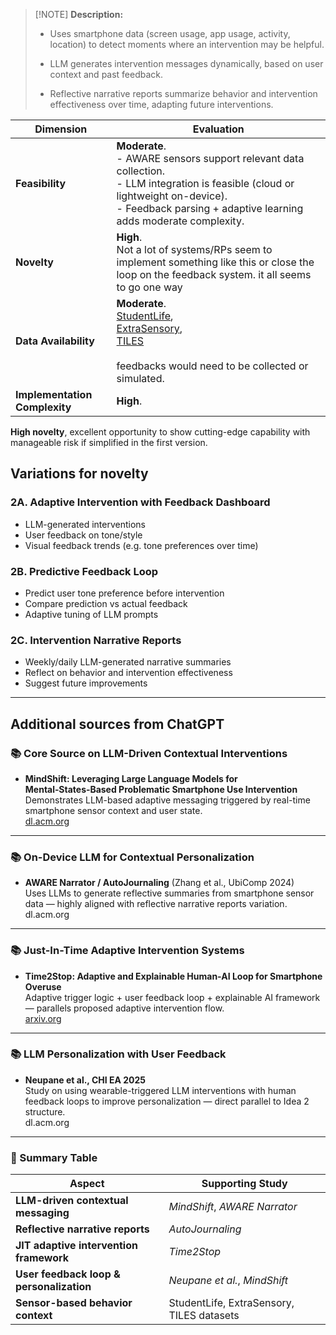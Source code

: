 
> [!NOTE] **Description:**
> 
> - Uses smartphone data (screen usage, app usage, activity, location) to detect moments where an intervention may be helpful.
>     
> - LLM generates intervention messages dynamically, based on user context and past feedback.
>     
> - Reflective narrative reports summarize behavior and intervention effectiveness over time, adapting future interventions.
>     

| Dimension                     | Evaluation                                                                                                                                                                                                                               |
| ----------------------------- | ---------------------------------------------------------------------------------------------------------------------------------------------------------------------------------------------------------------------------------------- |
| **Feasibility**               | **Moderate**.  <br>- AWARE sensors support relevant data collection.  <br>- LLM integration is feasible (cloud or lightweight on-device). <br>- Feedback parsing + adaptive learning adds moderate complexity.                           |
| **Novelty**                   | **High**. <br>Not a lot of systems/RPs seem to implement something like this or close the loop on the feedback system. it all seems to go one way                                                                                        |
| **Data Availability**         | **Moderate**. <br>[StudentLife](https://studentlife.cs.dartmouth.edu/dataset.html), <br>[ExtraSensory](http://extrasensory.ucsd.edu), <br>[TILES](https://tiles-data.isi.edu)<br><br>feedbacks  would need to be collected or simulated. |
| **Implementation Complexity** | **High**.                                                                                                                                                                                                                                |


**High novelty**, excellent opportunity to show cutting-edge capability with manageable risk if simplified in the first version.

## Variations for novelty

### 2A. Adaptive Intervention with Feedback Dashboard

- LLM-generated interventions
- User feedback on tone/style
- Visual feedback trends (e.g. tone preferences over time)

### 2B. Predictive Feedback Loop

- Predict user tone preference before intervention
- Compare prediction vs actual feedback
- Adaptive tuning of LLM prompts

### 2C. Intervention Narrative Reports

- Weekly/daily LLM-generated narrative summaries
- Reflect on behavior and intervention effectiveness
- Suggest future improvements

---

## Additional sources from ChatGPT

### 📚 Core Source on LLM-Driven Contextual Interventions

- **MindShift: Leveraging Large Language Models for Mental‑States‑Based Problematic Smartphone Use Intervention**  
    Demonstrates LLM-based adaptive messaging triggered by real-time smartphone sensor context and user state.  
    [dl.acm.org](https://dl.acm.org/doi/10.1145/3613904.3642790)
    

---

### 📚 On-Device LLM for Contextual Personalization

- **AWARE Narrator / AutoJournaling** (Zhang et al., UbiComp 2024)  
    Uses LLMs to generate reflective summaries from smartphone sensor data — highly aligned with reflective narrative reports variation.  
    dl.acm.org
    

---

### 📚 Just-In-Time Adaptive Intervention Systems

- **Time2Stop: Adaptive and Explainable Human-AI Loop for Smartphone Overuse**  
    Adaptive trigger logic + user feedback loop + explainable AI framework — parallels proposed adaptive intervention flow.  
    [arxiv.org](https://arxiv.org/abs/2403.05584)
    

---

### 📚 LLM Personalization with User Feedback

- **Neupane et al., CHI EA 2025**  
    Study on using wearable-triggered LLM interventions with human feedback loops to improve personalization — direct parallel to Idea 2 structure.  
    dl.acm.org
    

---

### 🧭 Summary Table

|**Aspect**|**Supporting Study**|
|---|---|
|**LLM-driven contextual messaging**|_MindShift_, _AWARE Narrator_|
|**Reflective narrative reports**|_AutoJournaling_|
|**JIT adaptive intervention framework**|_Time2Stop_|
|**User feedback loop & personalization**|_Neupane et al._, _MindShift_|
|**Sensor-based behavior context**|StudentLife, ExtraSensory, TILES datasets|
